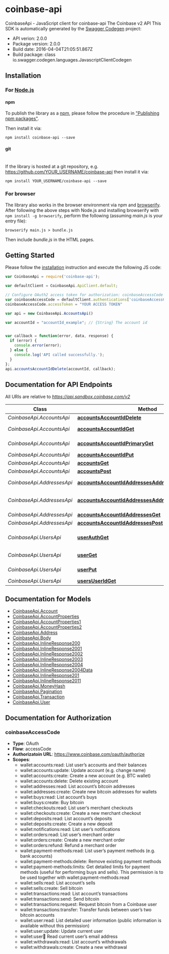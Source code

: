 # coinbase-api

CoinbaseApi - JavaScript client for coinbase-api
The Coinbase v2 API
This SDK is automatically generated by the [Swagger Codegen](https://github.com/swagger-api/swagger-codegen) project:

- API verion: 2.0.0
- Package version: 2.0.0
- Build date: 2016-04-04T21:05:51.867Z
- Build package: class io.swagger.codegen.languages.JavascriptClientCodegen

## Installation

### For [Node.js](https://nodejs.org/)

#### npm

To publish the library as a [npm](https://www.npmjs.com/),
please follow the procedure in ["Publishing npm packages"](https://docs.npmjs.com/getting-started/publishing-npm-packages).

Then install it via:

```shell
npm install coinbase-api --save
```

#### git
#
If the library is hosted at a git repository, e.g.
https://github.com/YOUR_USERNAME/coinbase-api
then install it via:

```shell
npm install YOUR_USERNAME/coinbase-api --save
```

### For browser

The library also works in the browser environment via npm and [browserify](http://browserify.org/). After following
the above steps with Node.js and installing browserify with `npm install -g browserify`,
perform the following (assuming *main.js* is your entry file):

```shell
browserify main.js > bundle.js
```

Then include *bundle.js* in the HTML pages.

## Getting Started

Please follow the [installation](#installation) instruction and execute the following JS code:

```javascript
var CoinbaseApi = require('coinbase-api');

var defaultClient = CoinbaseApi.ApiClient.default;

// Configure OAuth2 access token for authorization: coinbaseAccessCode
var coinbaseAccessCode = defaultClient.authentications['coinbaseAccessCode'];
coinbaseAccessCode.accessToken = "YOUR ACCESS TOKEN"

var api = new CoinbaseApi.AccountsApi()

var accountId = "accountId_example"; // {String} The account id


var callback = function(error, data, response) {
  if (error) {
    console.error(error);
  } else {
    console.log('API called successfully.');
  }
};
api.accountsAccountIdDelete(accountId, callback);

```

## Documentation for API Endpoints

All URIs are relative to *https://api.sandbox.coinbase.com/v2*

Class | Method | HTTP request | Description
------------ | ------------- | ------------- | -------------
*CoinbaseApi.AccountsApi* | [**accountsAccountIdDelete**](docs/AccountsApi.md#accountsAccountIdDelete) | **DELETE** /accounts/{account_id} | Delete account
*CoinbaseApi.AccountsApi* | [**accountsAccountIdGet**](docs/AccountsApi.md#accountsAccountIdGet) | **GET** /accounts/{account_id} | Show an account
*CoinbaseApi.AccountsApi* | [**accountsAccountIdPrimaryGet**](docs/AccountsApi.md#accountsAccountIdPrimaryGet) | **GET** /accounts/{account_id}/primary | Set account as primary
*CoinbaseApi.AccountsApi* | [**accountsAccountIdPut**](docs/AccountsApi.md#accountsAccountIdPut) | **PUT** /accounts/{account_id} | Update account
*CoinbaseApi.AccountsApi* | [**accountsGet**](docs/AccountsApi.md#accountsGet) | **GET** /accounts | List accounts
*CoinbaseApi.AccountsApi* | [**accountsPost**](docs/AccountsApi.md#accountsPost) | **POST** /accounts | Create account
*CoinbaseApi.AddressesApi* | [**accountsAccountIdAddressesAddressIdGet**](docs/AddressesApi.md#accountsAccountIdAddressesAddressIdGet) | **GET** /accounts/{account_id}/addresses/{address_id} | Show an address
*CoinbaseApi.AddressesApi* | [**accountsAccountIdAddressesAddressIdTransactionsGet**](docs/AddressesApi.md#accountsAccountIdAddressesAddressIdTransactionsGet) | **GET** /accounts/{account_id}/addresses/{address_id}/transactions | List address\u2019s transactions
*CoinbaseApi.AddressesApi* | [**accountsAccountIdAddressesGet**](docs/AddressesApi.md#accountsAccountIdAddressesGet) | **GET** /accounts/{account_id}/addresses | List addresses
*CoinbaseApi.AddressesApi* | [**accountsAccountIdAddressesPost**](docs/AddressesApi.md#accountsAccountIdAddressesPost) | **POST** /accounts/{account_id}/addresses | Create address
*CoinbaseApi.UsersApi* | [**userAuthGet**](docs/UsersApi.md#userAuthGet) | **GET** /user/auth | Show authorization information
*CoinbaseApi.UsersApi* | [**userGet**](docs/UsersApi.md#userGet) | **GET** /user | Show current user
*CoinbaseApi.UsersApi* | [**userPut**](docs/UsersApi.md#userPut) | **PUT** /user | Update current user
*CoinbaseApi.UsersApi* | [**usersUserIdGet**](docs/UsersApi.md#usersUserIdGet) | **GET** /users/{user_id} | Show a user


## Documentation for Models

 - [CoinbaseApi.Account](docs/Account.md)
 - [CoinbaseApi.AccountProperties](docs/AccountProperties.md)
 - [CoinbaseApi.AccountProperties1](docs/AccountProperties1.md)
 - [CoinbaseApi.AccountProperties2](docs/AccountProperties2.md)
 - [CoinbaseApi.Address](docs/Address.md)
 - [CoinbaseApi.Body](docs/Body.md)
 - [CoinbaseApi.InlineResponse200](docs/InlineResponse200.md)
 - [CoinbaseApi.InlineResponse2001](docs/InlineResponse2001.md)
 - [CoinbaseApi.InlineResponse2002](docs/InlineResponse2002.md)
 - [CoinbaseApi.InlineResponse2003](docs/InlineResponse2003.md)
 - [CoinbaseApi.InlineResponse2004](docs/InlineResponse2004.md)
 - [CoinbaseApi.InlineResponse2004Data](docs/InlineResponse2004Data.md)
 - [CoinbaseApi.InlineResponse201](docs/InlineResponse201.md)
 - [CoinbaseApi.InlineResponse2011](docs/InlineResponse2011.md)
 - [CoinbaseApi.MoneyHash](docs/MoneyHash.md)
 - [CoinbaseApi.Pagination](docs/Pagination.md)
 - [CoinbaseApi.Transaction](docs/Transaction.md)
 - [CoinbaseApi.User](docs/User.md)


## Documentation for Authorization


### coinbaseAccessCode

- **Type**: OAuth
- **Flow**: accessCode
- **Authorizatoin URL**: https://www.coinbase.com/oauth/authorize
- **Scopes**: 
  - wallet:accounts:read: List user’s accounts and their balances
  - wallet:accounts:update: Update account (e.g. change name)
  - wallet:accounts:create: Create a new account (e.g. BTC wallet)
  - wallet:accounts:delete: Delete existing account
  - wallet:addresses:read: List account’s bitcoin addresses
  - wallet:addresses:create: Create new bitcoin addresses for wallets
  - wallet:buys:read: List account’s buys
  - wallet:buys:create: Buy bitcoin
  - wallet:checkouts:read: List user’s merchant checkouts
  - wallet:checkouts:create: Create a new merchant checkout
  - wallet:deposits:read: List account’s deposits
  - wallet:deposits:create: Create a new deposit
  - wallet:notifications:read: List user’s notifications
  - wallet:orders:read: List user’s merchant order
  - wallet:orders:create: Create a new merchant order
  - wallet:orders:refund: Refund a merchant order
  - wallet:payment-methods:read: List user’s payment methods (e.g. bank accounts)
  - wallet:payment-methods:delete: Remove existing payment methods
  - wallet:payment-methods:limits: Get detailed limits for payment methods (useful for performing buys and sells). This permission is to be used together with wallet:payment-methods:read
  - wallet:sells:read: List account’s sells
  - wallet:sells:create: Sell bitcoin
  - wallet:transactions:read: List account’s transactions
  - wallet:transactions:send: Send bitcoin
  - wallet:transactions:request: Request bitcoin from a Coinbase user
  - wallet:transactions:transfer: Transfer funds between user’s two bitcoin accounts
  - wallet:user:read: List detailed user information (public information is available without this permission)
  - wallet:user:update: Update current user
  - wallet:user:email: Read current user’s email address
  - wallet:withdrawals:read: List account’s withdrawals
  - wallet:withdrawals:create: Create a new withdrawal

